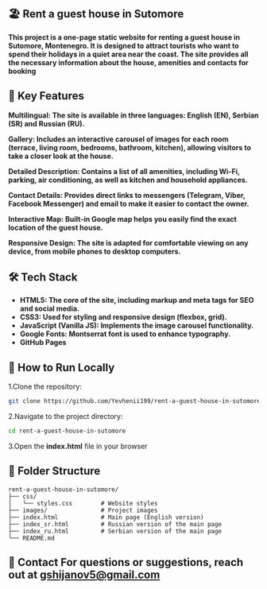 ##  🏖️ Rent a guest house in Sutomore

**This project is a one-page static website for renting a guest house in Sutomore, Montenegro. It is designed to attract tourists who want to spend their holidays in a quiet area near the coast. The site provides all the necessary information about the house, amenities and contacts for booking**

## 🏡 Key Features 

**Multilingual: The site is available in three languages: English (EN), Serbian (SR) and Russian (RU).**

**Gallery: Includes an interactive carousel of images for each room (terrace, living room, bedrooms, bathroom, kitchen), allowing visitors to take a closer look at the house.**

**Detailed Description: Contains a list of all amenities, including Wi-Fi, parking, air conditioning, as well as kitchen and household appliances.**

**Contact Details: Provides direct links to messengers (Telegram, Viber, Facebook Messenger) and email to make it easier to contact the owner.**

**Interactive Map: Built-in Google map helps you easily find the exact location of the guest house.**

**Responsive Design: The site is adapted for comfortable viewing on any device, from mobile phones to desktop computers.**

## 🛠️ Tech Stack

- **HTML5: The core of the site, including markup and meta tags for SEO and social media.**
- **CSS3: Used for styling and responsive design (flexbox, grid).**
- **JavaScript (Vanilla JS): Implements the image carousel functionality.**
- **Google Fonts: Montserrat font is used to enhance typography.**
- **GitHub Pages**

## 🔧 How to Run Locally


1.Clone the repository:

```bash
git clone https://github.com/Yevhenii199/rent-a-guest-house-in-sutomore.git
```

2.Navigate to the project directory:

```bash
cd rent-a-guest-house-in-sutomore
```

3.Open the **index.html** file in your browser

## 📁 Folder Structure

```
rent-a-guest-house-in-sutomore/
├── css/
│   └── styles.css        # Website styles
├── images/               # Project images 
├── index.html            # Main page (English version)
├── index_sr.html         # Russian version of the main page
├── index_ru.html         # Serbian version of the main page
└── README.md             
```

## 📧 Contact For questions or suggestions, reach out at gshijanov5@gmail.com
